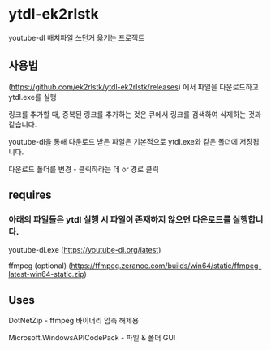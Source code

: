 # ytdl-ek2rlstk

youtube-dl 배치파일 쓰던거 옮기는 프로젝트

## 사용법

(https://github.com/ek2rlstk/ytdl-ek2rlstk/releases) 에서 파일을 다운로드하고 ytdl.exe를 실행

링크를 추가할 때, 중복된 링크를 추가하는 것은 큐에서 링크를 검색하여 삭제하는 것과 같습니다.

youtube-dl을 통해 다운로드 받은 파일은 기본적으로 ytdl.exe와 같은 폴더에 저장됩니다.

다운로드 폴더를 변경 - 클릭하라는 데 or 경로 클릭

## requires

### 아래의 파일들은 ytdl 실행 시 파일이 존재하지 않으면 다운로드를 실행합니다.

youtube-dl.exe (https://youtube-dl.org/latest)

ffmpeg (optional) (https://ffmpeg.zeranoe.com/builds/win64/static/ffmpeg-latest-win64-static.zip)

## Uses

DotNetZip - ffmpeg 바이너리 압축 해제용

Microsoft.WindowsAPICodePack - 파일 & 폴더 GUI


